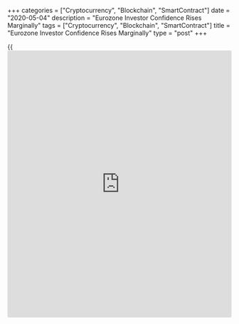 +++
categories = ["Cryptocurrency", "Blockchain", "SmartContract"]
date = "2020-05-04"
description = "Eurozone Investor Confidence Rises Marginally"
tags = ["Cryptocurrency", "Blockchain", "SmartContract"]
title = "Eurozone Investor Confidence Rises Marginally"
type = "post"
+++

{{<iframe id="large-banner" src="https://www.bounty.group/#slide=12.0" width="100%" height="600" scrolling="no" style="border: 0px solid rgb(216, 221, 230); border-radius: 3px;">}}

Eurozone [investor](https://www.fintechee.com/tutorial-for-forex-trading/investor-mode/) confidence rose marginally in May but the current
situation fell to a record low due to [coronavirus][1] pandemic, survey
data from the behavioral research firm Sentix showed Monday.

The headline Sentix [investor](https://www.fintechee.com/tutorial-for-forex-trading/investor-mode/) confidence index rose to -41.8 in May from
-42.9 in the previous month. Nonetheless, this was below economists'
forecast of -33.5.

The current situation index declined to a record low 73.0 from -66.0 in
April. Meanwhile, the expectations index rose to -3.0 from -15.8 a month
ago.

"We are at the beginning of a stabilisation phase, which is already
clearly visible in Germany and especially Austria," Sentix said.

For comments and feedback [contact](https://www.playgroundfx.com/contact/): editorial@rtt[news](https://www.letsplayfx.com/blog/forex-news-website/).com

[Economic News][2]

 **What parts of the world are seeing the best (and worst) economic
performances lately? Click[here][3] to check out our [Econ Scorecard][3]
and find out! See up-to-the-moment [ranking](https://www.playgroundfx.com/blog/crypto-exchange-ranking/)s for the best and worst
performers in [GDP][4], [unemployment rate][5], [inflation][6] and much
more.**

   1. www.rtt[news](https://www.letsplayfx.com/blog/forex-news-website/).com/list/coronavirus.aspx
   2. www.rtt[news](https://www.letsplayfx.com/blog/forex-news-website/).com/Content/EconomicNews.aspx
   3. www.rtt[news](https://www.letsplayfx.com/blog/forex-news-website/).com/economic-scorecard/world-rank/industrial-production/highest-performance.aspx
   4. www.rtt[news](https://www.letsplayfx.com/blog/forex-news-website/).com/economic-scorecard/world-rank/GDP/highest-performance.aspx
   5. www.rtt[news](https://www.letsplayfx.com/blog/forex-news-website/).com/economic-scorecard/world-rank/unemployment-rate/lowest-performance.aspx
   6. www.rtt[news](https://www.letsplayfx.com/blog/forex-news-website/).com/economic-scorecard/world-rank/CPI/highest-performance.aspx